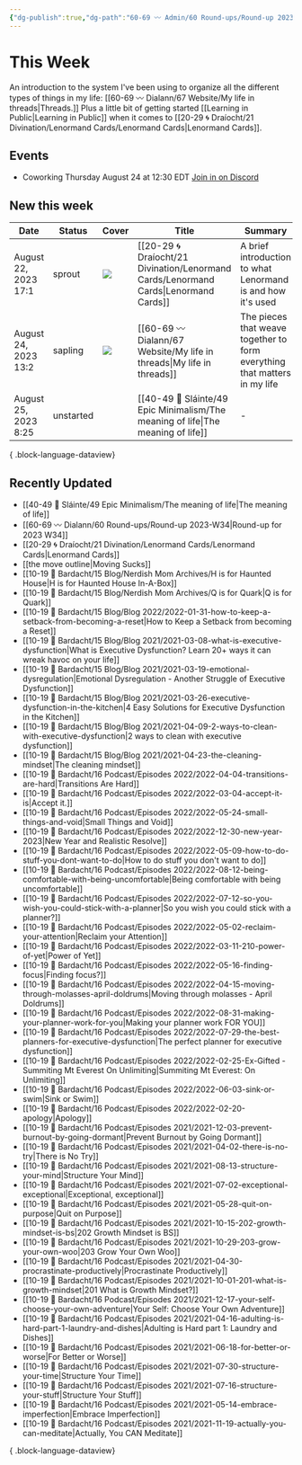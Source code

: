 ```yaml
---
{"dg-publish":true,"dg-path":"60-69 〰️ Admin/60 Round-ups/Round-up 2023-W34.md","dg-permalink":"2023-W34-roundup","permalink":"/2023-W34-roundup/","title":"Round-up for 2023 W34","contentClasses":"cards cards-1-1","noteIcon":"","created":"2023-08-24T07:47:36","updated":"2023-08-25T08:14:59.000-04:00"}
---
```


# This Week

An introduction to the system I've been using to organize all the different types of things in my life: [[60-69 〰️ Dialann/67 Website/My life in threads\|Threads.]]
Plus a little bit of getting started [[Learning in Public\|Learning in Public]] when it comes to [[20-29 🌀 Draíocht/21 Divination/Lenormand Cards/Lenormand Cards\|Lenormand Cards]].
## Events
- Coworking Thursday August 24 at 12:30 EDT [Join in on Discord](https://discord.com/events/619256988303622144/1144235838742474762)
## New this week

| Date                 | Status    | Cover                                | Title                                                                                   | Summary                                                                   |
| -------------------- | --------- | ------------------------------------ | --------------------------------------------------------------------------------------- | ------------------------------------------------------------------------- |
| August 22, 2023 17:1 | sprout    | ![](https://i.imgur.com/oalw6MG.jpg) | [[20-29 🌀 Draíocht/21 Divination/Lenormand Cards/Lenormand Cards\|Lenormand Cards]] | A brief introduction to what Lenormand is and how it's used               |
| August 24, 2023 13:2 | sapling   | ![](https://i.imgur.com/7JdhQxj.jpg) | [[60-69 〰️ Dialann/67 Website/My life in threads\|My life in threads]]               | The pieces that weave together to form everything that matters in my life |
| August 25, 2023 8:25 | unstarted | ![]()                                | [[40-49 🔅 Sláinte/49 Epic Minimalism/The meaning of life\|The meaning of life]]     | \-                                                                        |

{ .block-language-dataview}

## Recently Updated
- [[40-49 🔅 Sláinte/49 Epic Minimalism/The meaning of life\|The meaning of life]]
- [[60-69 〰️ Dialann/60 Round-ups/Round-up 2023-W34\|Round-up for 2023 W34]]
- [[20-29 🌀 Draíocht/21 Divination/Lenormand Cards/Lenormand Cards\|Lenormand Cards]]
- [[the move outline\|Moving Sucks]]
- [[10-19 💢 Bardacht/15 Blog/Nerdish Mom Archives/H is for Haunted House\|H is for Haunted House In-A-Box]]
- [[10-19 💢 Bardacht/15 Blog/Nerdish Mom Archives/Q is for Quark\|Q is for Quark]]
- [[10-19 💢 Bardacht/15 Blog/Blog 2022/2022-01-31-how-to-keep-a-setback-from-becoming-a-reset\|How to Keep a Setback from becoming a Reset]]
- [[10-19 💢 Bardacht/15 Blog/Blog 2021/2021-03-08-what-is-executive-dysfunction\|What is Executive Dysfunction? Learn 20+ ways it can wreak havoc on your life]]
- [[10-19 💢 Bardacht/15 Blog/Blog 2021/2021-03-19-emotional-dysregulation\|Emotional Dysregulation - Another Struggle of Executive Dysfunction]]
- [[10-19 💢 Bardacht/15 Blog/Blog 2021/2021-03-26-executive-dysfunction-in-the-kitchen\|4 Easy Solutions for Executive Dysfunction in the Kitchen]]
- [[10-19 💢 Bardacht/15 Blog/Blog 2021/2021-04-09-2-ways-to-clean-with-executive-dysfunction\|2 ways to clean with executive dysfunction]]
- [[10-19 💢 Bardacht/15 Blog/Blog 2021/2021-04-23-the-cleaning-mindset\|The cleaning mindset]]
- [[10-19 💢 Bardacht/16 Podcast/Episodes 2022/2022-04-04-transitions-are-hard\|Transitions Are Hard]]
- [[10-19 💢 Bardacht/16 Podcast/Episodes 2022/2022-03-04-accept-it-is\|Accept it.]]
- [[10-19 💢 Bardacht/16 Podcast/Episodes 2022/2022-05-24-small-things-and-void\|Small Things and Void]]
- [[10-19 💢 Bardacht/16 Podcast/Episodes 2022/2022-12-30-new-year-2023\|New Year and Realistic Resolve]]
- [[10-19 💢 Bardacht/16 Podcast/Episodes 2022/2022-05-09-how-to-do-stuff-you-dont-want-to-do\|How to do stuff you don't want to do]]
- [[10-19 💢 Bardacht/16 Podcast/Episodes 2022/2022-08-12-being-comfortable-with-being-uncomfortable\|Being comfortable with being uncomfortable]]
- [[10-19 💢 Bardacht/16 Podcast/Episodes 2022/2022-07-12-so-you-wish-you-could-stick-with-a-planner\|So you wish you could stick with a planner?]]
- [[10-19 💢 Bardacht/16 Podcast/Episodes 2022/2022-05-02-reclaim-your-attention\|Reclaim your Attention]]
- [[10-19 💢 Bardacht/16 Podcast/Episodes 2022/2022-03-11-210-power-of-yet\|Power of Yet]]
- [[10-19 💢 Bardacht/16 Podcast/Episodes 2022/2022-05-16-finding-focus\|Finding focus?]]
- [[10-19 💢 Bardacht/16 Podcast/Episodes 2022/2022-04-15-moving-through-molasses-april-doldrums\|Moving through molasses - April Doldrums]]
- [[10-19 💢 Bardacht/16 Podcast/Episodes 2022/2022-08-31-making-your-planner-work-for-you\|Making your planner work FOR YOU]]
- [[10-19 💢 Bardacht/16 Podcast/Episodes 2022/2022-07-29-the-best-planners-for-executive-dysfunction\|The perfect planner for executive dysfunction]]
- [[10-19 💢 Bardacht/16 Podcast/Episodes 2022/2022-02-25-Ex-Gifted - Summiting Mt Everest On Unlimiting\|Summiting Mt Everest: On Unlimiting]]
- [[10-19 💢 Bardacht/16 Podcast/Episodes 2022/2022-06-03-sink-or-swim\|Sink or Swim]]
- [[10-19 💢 Bardacht/16 Podcast/Episodes 2022/2022-02-20-apology\|Apology]]
- [[10-19 💢 Bardacht/16 Podcast/Episodes 2021/2021-12-03-prevent-burnout-by-going-dormant\|Prevent Burnout by Going Dormant]]
- [[10-19 💢 Bardacht/16 Podcast/Episodes 2021/2021-04-02-there-is-no-try\|There is No Try]]
- [[10-19 💢 Bardacht/16 Podcast/Episodes 2021/2021-08-13-structure-your-mind\|Structure Your Mind]]
- [[10-19 💢 Bardacht/16 Podcast/Episodes 2021/2021-07-02-exceptional-exceptional\|Exceptional, exceptional]]
- [[10-19 💢 Bardacht/16 Podcast/Episodes 2021/2021-05-28-quit-on-purpose\|Quit on Purpose]]
- [[10-19 💢 Bardacht/16 Podcast/Episodes 2021/2021-10-15-202-growth-mindset-is-bs\|202 Growth Mindset is BS]]
- [[10-19 💢 Bardacht/16 Podcast/Episodes 2021/2021-10-29-203-grow-your-own-woo\|203 Grow Your Own Woo]]
- [[10-19 💢 Bardacht/16 Podcast/Episodes 2021/2021-04-30-procrastinate-productively\|Procrastinate Productively]]
- [[10-19 💢 Bardacht/16 Podcast/Episodes 2021/2021-10-01-201-what-is-growth-mindset\|201 What is Growth Mindset?]]
- [[10-19 💢 Bardacht/16 Podcast/Episodes 2021/2021-12-17-your-self-choose-your-own-adventure\|Your Self: Choose Your Own Adventure]]
- [[10-19 💢 Bardacht/16 Podcast/Episodes 2021/2021-04-16-adulting-is-hard-part-1-laundry-and-dishes\|Adulting is Hard part 1: Laundry and Dishes]]
- [[10-19 💢 Bardacht/16 Podcast/Episodes 2021/2021-06-18-for-better-or-worse\|For Better or Worse]]
- [[10-19 💢 Bardacht/16 Podcast/Episodes 2021/2021-07-30-structure-your-time\|Structure Your Time]]
- [[10-19 💢 Bardacht/16 Podcast/Episodes 2021/2021-07-16-structure-your-stuff\|Structure Your Stuff]]
- [[10-19 💢 Bardacht/16 Podcast/Episodes 2021/2021-05-14-embrace-imperfection\|Embrace Imperfection]]
- [[10-19 💢 Bardacht/16 Podcast/Episodes 2021/2021-11-19-actually-you-can-meditate\|Actually, You CAN Meditate]]

{ .block-language-dataview}




